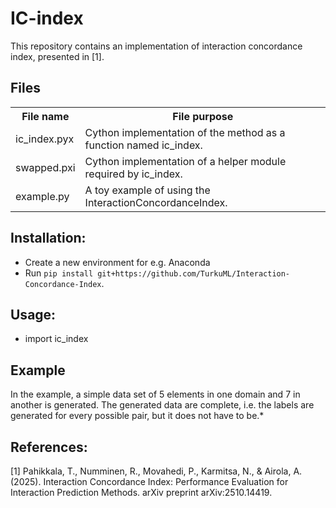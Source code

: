 # IC-index
This repository contains an implementation of interaction concordance index, presented in [1].

## Files
<table align = "center">
    <tr>
        <th> File name </th>
        <th> File purpose </th>
    </tr>
    <tr>
        <td> ic_index.pyx </td>
        <td> Cython implementation of the method as a function named ic_index. </td>
    </tr>
    <tr>
        <td> swapped.pxi </td>
        <td> Cython implementation of a helper module required by ic_index. </td>
    </tr>
    <tr>
        <td> example.py </td>
        <td> A toy example of using the InteractionConcordanceIndex. </td>
    </tr>
</table>

## Installation:
- Create a new environment for e.g. Anaconda
- Run `pip install git+https://github.com/TurkuML/Interaction-Concordance-Index`.

## Usage:
- import ic_index

## Example
In the example, a simple data set of 5 elements in one domain and 7 in another is generated. The generated data are complete, i.e. the labels are generated for every possible pair, but it does not have to be.*

## References:
  [1] Pahikkala, T., Numminen, R., Movahedi, P., Karmitsa, N., & Airola, A. (2025). Interaction Concordance Index: Performance Evaluation for Interaction Prediction Methods. arXiv preprint arXiv:2510.14419.

